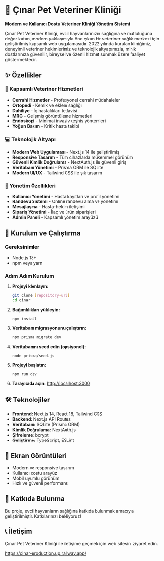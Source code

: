 # 🐾 Çınar Pet Veteriner Kliniği

**Modern ve Kullanıcı Dostu Veteriner Kliniği Yönetim Sistemi**

Çınar Pet Veteriner Kliniği, evcil hayvanlarınızın sağlığına ve mutluluğuna değer katan, modern yaklaşımıyla öne çıkan bir veteriner sağlık merkezi için geliştirilmiş kapsamlı web uygulamasıdır. 2022 yılında kurulan kliniğimiz, deneyimli veteriner hekimlerimiz ve teknolojik altyapımızla, minik dostlarınıza güvenilir, bireysel ve özenli hizmet sunmak üzere faaliyet göstermektedir.

## ✨ Özellikler

### 🏥 Kapsamlı Veteriner Hizmetleri
- **Cerrahi Hizmetler** - Profesyonel cerrahi müdahaleler
- **Ortopedi** - Kemik ve eklem sağlığı
- **Dahiliye** - İç hastalıkları tedavisi
- **MRG** - Gelişmiş görüntüleme hizmetleri
- **Endoskopi** - Minimal invaziv teşhis yöntemleri
- **Yoğun Bakım** - Kritik hasta takibi

### 💻 Teknolojik Altyapı
- **Modern Web Uygulaması** - Next.js 14 ile geliştirilmiş
- **Responsive Tasarım** - Tüm cihazlarda mükemmel görünüm
- **Güvenli Kimlik Doğrulama** - NextAuth.js ile güvenli giriş
- **Veritabanı Yönetimi** - Prisma ORM ile SQLite
- **Modern UI/UX** - Tailwind CSS ile şık tasarım

### 🔧 Yönetim Özellikleri
- **Kullanıcı Yönetimi** - Hasta kayıtları ve profil yönetimi
- **Randevu Sistemi** - Online randevu alma ve yönetimi
- **Mesajlaşma** - Hasta-hekim iletişimi
- **Sipariş Yönetimi** - İlaç ve ürün siparişleri
- **Admin Paneli** - Kapsamlı yönetim arayüzü

## 🚀 Kurulum ve Çalıştırma

### Gereksinimler
- Node.js 18+ 
- npm veya yarn

### Adım Adım Kurulum

1. **Projeyi klonlayın:**
   ```bash
   git clone [repository-url]
   cd cinar
   ```

2. **Bağımlılıkları yükleyin:**
   ```bash
   npm install
   ```

3. **Veritabanı migrasyonunu çalıştırın:**
   ```bash
   npx prisma migrate dev
   ```

4. **Veritabanını seed edin (opsiyonel):**
   ```bash
   node prisma/seed.js
   ```

5. **Projeyi başlatın:**
   ```bash
   npm run dev
   ```

6. **Tarayıcıda açın:**
   [http://localhost:3000](http://localhost:3000)

## 🛠️ Teknolojiler

- **Frontend:** Next.js 14, React 18, Tailwind CSS
- **Backend:** Next.js API Routes
- **Veritabanı:** SQLite (Prisma ORM)
- **Kimlik Doğrulama:** NextAuth.js
- **Şifreleme:** bcrypt
- **Geliştirme:** TypeScript, ESLint

## 📱 Ekran Görüntüleri

- Modern ve responsive tasarım
- Kullanıcı dostu arayüz
- Mobil uyumlu görünüm
- Hızlı ve güvenli performans

## 🤝 Katkıda Bulunma

Bu proje, evcil hayvanların sağlığına katkıda bulunmak amacıyla geliştirilmiştir. Katkılarınızı bekliyoruz!

## 📞 İletişim

Çınar Pet Veteriner Kliniği ile iletişime geçmek için web sitesini ziyaret edin.

https://cinar-production.up.railway.app/
